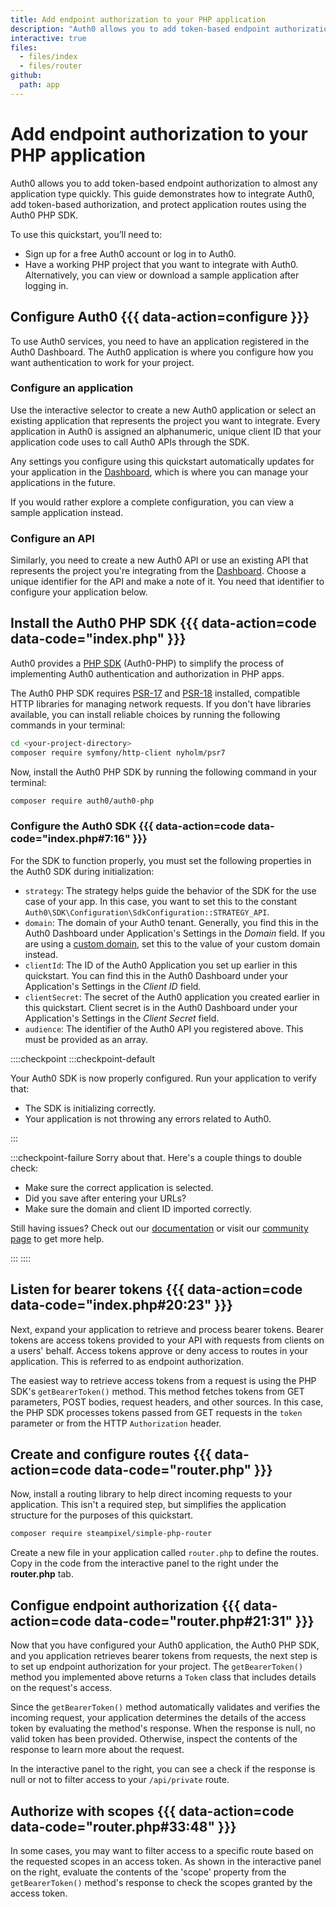 ```yaml
---
title: Add endpoint authorization to your PHP application
description: "Auth0 allows you to add token-based endpoint authorization to your PHP application quickly and to protect your routes. This guide demonstrates how to integrate Auth0 with any new or existing PHP application using the Auth0 PHP SDK."
interactive: true
files:
  - files/index
  - files/router
github:
  path: app
---
```


# Add endpoint authorization to your PHP application

Auth0 allows you to add token-based endpoint authorization to almost any application type quickly. This guide demonstrates how to integrate Auth0, add token-based authorization, and protect application routes using the Auth0 PHP SDK.

To use this quickstart, you’ll need to:
- Sign up for a free Auth0 account or log in to Auth0.
- Have a working PHP project that you want to integrate with Auth0. Alternatively, you can view or download a sample application after logging in.

## Configure Auth0 {{{ data-action=configure }}}

To use Auth0 services, you need to have an application registered in the Auth0 Dashboard. The Auth0 application is where you configure how you want authentication to work for your project.

### Configure an application

Use the interactive selector to create a new Auth0 application or select an existing application that represents the project you want to integrate. Every application in Auth0 is assigned an alphanumeric, unique client ID that your application code uses to call Auth0 APIs through the SDK.

Any settings you configure using this quickstart automatically updates for your application in the <a href="${manage_url}/#/">Dashboard</a>, which is where you can manage your applications in the future.

If you would rather explore a complete configuration, you can view a sample application instead.

### Configure an API

Similarly, you need to create a new Auth0 API or use an existing API that represents the project you're integrating from the <a href="${manage_url}/#/">Dashboard</a>. Choose a unique identifier for the API and make a note of it. You need that identifier to configure your application below.

## Install the Auth0 PHP SDK {{{ data-action=code data-code="index.php" }}}

Auth0 provides a [PHP SDK](https://github.com/auth0/auth0-PHP) (Auth0-PHP) to simplify the process of implementing Auth0 authentication and authorization in PHP apps.

The Auth0 PHP SDK requires [PSR-17](https://www.php-fig.org/psr/psr-17/) and [PSR-18](https://www.php-fig.org/psr/psr-18/) installed, compatible HTTP libraries for managing network requests. If you don't have libraries available, you can install reliable choices by running the following commands in your terminal:

```bash
cd <your-project-directory>
composer require symfony/http-client nyholm/psr7
```

Now, install the Auth0 PHP SDK by running the following command in your terminal:

```bash
composer require auth0/auth0-php
```

### Configure the Auth0 SDK {{{ data-action=code data-code="index.php#7:16" }}}

For the SDK to function properly, you must set the following properties in the Auth0 SDK during initialization:

- `strategy`: The strategy helps guide the behavior of the SDK for the use case of your app. In this case, you want to set this to the constant `Auth0\SDK\Configuration\SdkConfiguration::STRATEGY_API`.
- `domain`: The domain of your Auth0 tenant. Generally, you find this in the Auth0 Dashboard under Application's Settings in the _Domain_ field. If you are using a [custom domain](https://auth0.com/docs/custom-domains), set this to the value of your custom domain instead.
- `clientId`: The ID of the Auth0 Application you set up earlier in this quickstart. You can find this in the Auth0 Dashboard under your Application's Settings in the _Client ID_ field.
- `clientSecret`: The secret of the Auth0 application you created earlier in this quickstart. Client secret is in the Auth0 Dashboard under your Application's Settings in the _Client Secret_ field.
- `audience`: The identifier of the Auth0 API you registered above. This must be provided as an array.

::::checkpoint
:::checkpoint-default

Your Auth0 SDK is now properly configured. Run your application to verify that:
- The SDK is initializing correctly.
- Your application is not throwing any errors related to Auth0.

:::

:::checkpoint-failure
Sorry about that. Here's a couple things to double check:
* Make sure the correct application is selected.
* Did you save after entering your URLs?
* Make sure the domain and client ID imported correctly.

Still having issues? Check out our [documentation](https://auth0.com/docs) or visit our [community page](https://community.auth0.com) to get more help.

:::
::::

## Listen for bearer tokens {{{ data-action=code data-code="index.php#20:23" }}}

Next, expand your application to retrieve and process bearer tokens. Bearer tokens are access tokens provided to your API with requests from clients on a users' behalf. Access tokens approve or deny access to routes in your application. This is referred to as endpoint authorization.

The easiest way to retrieve access tokens from a request is using the PHP SDK's `getBearerToken()` method. This method fetches tokens from GET parameters, POST bodies, request headers, and other sources. In this case, the PHP SDK processes tokens passed from GET requests in the `token` parameter or from the HTTP `Authorization` header.

## Create and configure routes {{{ data-action=code data-code="router.php" }}}

Now, install a routing library to help direct incoming requests to your application. This isn't a required step, but simplifies the application structure for the purposes of this quickstart.

```bash
composer require steampixel/simple-php-router
```

Create a new file in your application called `router.php` to define the routes. Copy in the code from the interactive panel to the right under the <b>router.php</b> tab.

## Configue endpoint authorization {{{ data-action=code data-code="router.php#21:31" }}}

Now that you have configured your Auth0 application, the Auth0 PHP SDK, and you application retrieves bearer tokens from requests, the next step is to set up endpoint authorization for your project. The `getBearerToken()` method you implemented above returns a `Token` class that includes details on the request's access.

Since the `getBearerToken()` method automatically validates and verifies the incoming request, your application determines the details of the access token by evaluating the method's response. When the response is null, no valid token has been provided. Otherwise, inspect the contents of the response to learn more about the request.

In the interactive panel to the right, you can see a check if the response is null or not to filter access to your `/api/private` route.

## Authorize with scopes {{{ data-action=code data-code="router.php#33:48" }}}

In some cases, you may want to filter access to a specific route based on the requested scopes in an access token. As shown in the interactive panel on the right, evaluate the contents of the 'scope' property from the `getBearerToken()` method's response to check the scopes granted by the access token.
